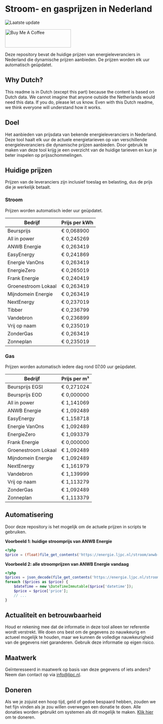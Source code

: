 # Stroom- en gasprijzen in Nederland

![Laatste update](https://img.shields.io/badge/laatste%20update-2024--01--27%2001%3A00%20CET-brightgreen)

<a href="https://www.buymeacoffee.com/Lars-" target="_blank"><img src="https://cdn.buymeacoffee.com/buttons/v2/default-orange.png" alt="Buy Me A Coffee" height="60" style="height: 60px !important;width: 217px !important;" ></a>

Deze repository bevat de huidige prijzen van energieleveranciers in Nederland die dynamische prijzen aanbieden. De prijzen worden elk uur automatisch geüpdatet.

## Why Dutch?

This readme is in Dutch (except this part) because the content is based on Dutch data. We cannot imagine that anyone outside the Netherlands would need this data. If you do, please let us know. Even with this Dutch readme, we think
everyone will understand how it works.

## Doel

Het aanbieden van prijsdata van bekende energieleveranciers in Nederland. Deze tool haalt elk uur de actuele energietarieven op van verschillende energieleveranciers die dynamische prijzen aanbieden. Door gebruik te maken van deze tool
krijg je een overzicht van de huidige tarieven en kun je beter inspelen op prijsschommelingen.

## Huidige prijzen

Prijzen van de leveranciers zijn inclusief toeslag en belasting, dus de prijs die je werkelijk betaalt.

### Stroom

Prijzen worden automatisch ieder uur geüpdatet.

 Bedrijf | Prijs per kWh 
---------|---------------
Beursprijs | € 0,068900
All in power | € 0,245269
ANWB Energie | € 0,263419
EasyEnergy | € 0,241869
Energie VanOns | € 0,263419
EnergieZero | € 0,265019
Frank Energie | € 0,240419
Groenestroom Lokaal | € 0,263419
Mijndomein Energie | € 0,263419
NextEnergy | € 0,237019
Tibber | € 0,236799
Vandebron | € 0,236899
Vrij op naam | € 0,235019
ZonderGas | € 0,263419
Zonneplan | € 0,235019


### Gas

Prijzen worden automatisch iedere dag rond 07.00 uur geüpdatet.

 Bedrijf | Prijs per m³ 
---------|--------------
Beursprijs EGSI | € 0,271024
Beursprijs EOD | € 0,000000
All in power | € 1,141069
ANWB Energie | € 1,092489
EasyEnergy | € 1,158718
Energie VanOns | € 1,092489
EnergieZero | € 1,093379
Frank Energie | € 0,000000
Groenestroom Lokaal | € 1,092489
Mijndomein Energie | € 1,092489
NextEnergy | € 1,161979
Vandebron | € 1,139999
Vrij op naam | € 1,113279
ZonderGas | € 1,092489
Zonneplan | € 1,113379


## Automatisering

Door deze repository is het mogelijk om de actuele prijzen in scripts te gebruiken.

**Voorbeeld 1: huidige stroomprijs van ANWB Energie**

```php
<?php
$price = (float)file_get_contents('https://energie.ljpc.nl/stroom/anwb-energie-nu.txt');

```

**Voorbeeld 2: alle stroomprijzen van ANWB Energie vandaag**

```php
<?php
$prices = json_decode(file_get_contents('https://energie.ljpc.nl/stroom/all-in-power-vandaag.json'),true);
foreach ($prices as $price) {
    $dateTime = new \DateTimeImmutable($price['datetime']);
    $price = $price['price'];
    // ...
}
```

## Actualiteit en betrouwbaarheid

Houd er rekening mee dat de informatie in deze tool alleen ter referentie wordt verstrekt. We doen ons best om de gegevens zo nauwkeurig en actueel mogelijk te houden, maar we kunnen de volledige nauwkeurigheid van de gegevens niet
garanderen. Gebruik deze informatie op eigen risico.

## Maatwerk

Geïnteresseerd in maatwerk op basis van deze gegevens of iets anders? Neem dan contact op
via [info@ljpc.nl](mailto:info@ljpc.nl?subject=Energie%20prijzen).

## Doneren

Als we je zojuist een hoop tijd, geld of gedoe bespaard hebben, zouden we het fijn vinden als je zou willen overwegen een
donatie te doen. Alle donaties worden gebruikt om systemen als dit mogelijk te
maken. [Klik hier](https://www.buymeacoffee.com/Lars-) om te doneren.
